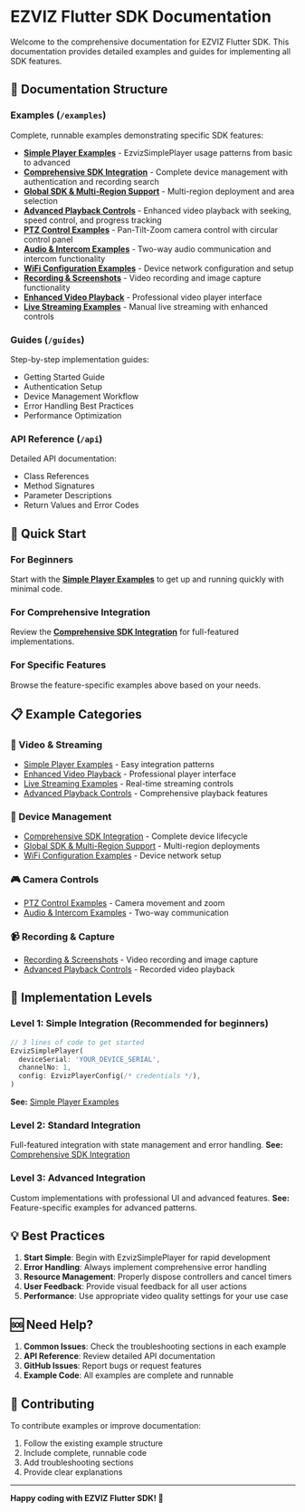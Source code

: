 # EZVIZ Flutter SDK Documentation

Welcome to the comprehensive documentation for EZVIZ Flutter SDK. This documentation provides detailed examples and guides for implementing all SDK features.

## 📁 Documentation Structure

### Examples (`/examples`)
Complete, runnable examples demonstrating specific SDK features:

- **[Simple Player Examples](examples/simple_player_example.md)** - EzvizSimplePlayer usage patterns from basic to advanced
- **[Comprehensive SDK Integration](examples/comprehensive_sdk_example.md)** - Complete device management with authentication and recording search
- **[Global SDK & Multi-Region Support](examples/global_sdk_example.md)** - Multi-region deployment and area selection
- **[Advanced Playback Controls](examples/advanced_playback_example.md)** - Enhanced video playback with seeking, speed control, and progress tracking
- **[PTZ Control Examples](examples/ptz_control_example.md)** - Pan-Tilt-Zoom camera control with circular control panel
- **[Audio & Intercom Examples](examples/audio_intercom_example.md)** - Two-way audio communication and intercom functionality
- **[WiFi Configuration Examples](examples/wifi_config_example.md)** - Device network configuration and setup
- **[Recording & Screenshots](examples/recording_screenshots_example.md)** - Video recording and image capture functionality
- **[Enhanced Video Playback](examples/enhanced_video_playback_example.md)** - Professional video player interface
- **[Live Streaming Examples](examples/live_streaming_example.md)** - Manual live streaming with enhanced controls

### Guides (`/guides`)
Step-by-step implementation guides:
- Getting Started Guide
- Authentication Setup
- Device Management Workflow
- Error Handling Best Practices
- Performance Optimization

### API Reference (`/api`)
Detailed API documentation:
- Class References
- Method Signatures
- Parameter Descriptions
- Return Values and Error Codes

## 🚀 Quick Start

### For Beginners
Start with the **[Simple Player Examples](examples/simple_player_example.md)** to get up and running quickly with minimal code.

### For Comprehensive Integration
Review the **[Comprehensive SDK Integration](examples/comprehensive_sdk_example.md)** for full-featured implementations.

### For Specific Features
Browse the feature-specific examples above based on your needs.

## 📋 Example Categories

### 🎥 Video & Streaming
- [Simple Player Examples](examples/simple_player_example.md) - Easy integration patterns
- [Enhanced Video Playback](examples/enhanced_video_playback_example.md) - Professional player interface
- [Live Streaming Examples](examples/live_streaming_example.md) - Real-time streaming controls
- [Advanced Playback Controls](examples/advanced_playback_example.md) - Comprehensive playback features

### 📱 Device Management
- [Comprehensive SDK Integration](examples/comprehensive_sdk_example.md) - Complete device lifecycle
- [Global SDK & Multi-Region Support](examples/global_sdk_example.md) - Multi-region deployments
- [WiFi Configuration Examples](examples/wifi_config_example.md) - Device network setup

### 🎮 Camera Controls
- [PTZ Control Examples](examples/ptz_control_example.md) - Camera movement and zoom
- [Audio & Intercom Examples](examples/audio_intercom_example.md) - Two-way communication

### 📹 Recording & Capture
- [Recording & Screenshots](examples/recording_screenshots_example.md) - Video recording and image capture
- [Advanced Playback Controls](examples/advanced_playback_example.md) - Recorded video playback

## 🔧 Implementation Levels

### Level 1: Simple Integration (Recommended for beginners)
```dart
// 3 lines of code to get started
EzvizSimplePlayer(
  deviceSerial: 'YOUR_DEVICE_SERIAL',
  channelNo: 1,
  config: EzvizPlayerConfig(/* credentials */),
)
```
**See:** [Simple Player Examples](examples/simple_player_example.md)

### Level 2: Standard Integration
Full-featured integration with state management and error handling.
**See:** [Comprehensive SDK Integration](examples/comprehensive_sdk_example.md)

### Level 3: Advanced Integration
Custom implementations with professional UI and advanced features.
**See:** Feature-specific examples for advanced patterns.

## 💡 Best Practices

1. **Start Simple**: Begin with EzvizSimplePlayer for rapid development
2. **Error Handling**: Always implement comprehensive error handling
3. **Resource Management**: Properly dispose controllers and cancel timers
4. **User Feedback**: Provide visual feedback for all user actions
5. **Performance**: Use appropriate video quality settings for your use case

## 🆘 Need Help?

1. **Common Issues**: Check the troubleshooting sections in each example
2. **API Reference**: Review detailed API documentation
3. **GitHub Issues**: Report bugs or request features
4. **Example Code**: All examples are complete and runnable

## 📝 Contributing

To contribute examples or improve documentation:
1. Follow the existing example structure
2. Include complete, runnable code
3. Add troubleshooting sections
4. Provide clear explanations

---

**Happy coding with EZVIZ Flutter SDK! 🚀**